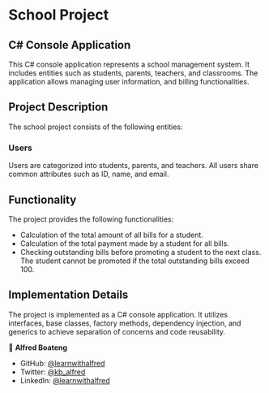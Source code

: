 # School Project

## C# Console Application

This C# console application represents a school management system. It includes entities such as students, parents, teachers, and classrooms. The application allows managing user information, and billing functionalities.

## Project Description

The school project consists of the following entities:

### Users

Users are categorized into students, parents, and teachers. All users share common attributes such as ID, name, and email.


## Functionality

The project provides the following functionalities:

- Calculation of the total amount of all bills for a student.
- Calculation of the total payment made by a student for all bills.
- Checking outstanding bills before promoting a student to the next class. The student cannot be promoted if the total outstanding bills exceed 100.

## Implementation Details

The project is implemented as a C# console application. It utilizes interfaces, base classes, factory methods, dependency injection, and generics to achieve separation of concerns and code reusability.

👤 **Alfred Boateng**

- GitHub: [@learnwithalfred](https://github.com/learnwithalfred)
- Twitter: [@kb_alfred](https://twitter.com/kb_alfred)
- LinkedIn: [@learnwithalfred](https://www.linkedin.com/in/learnwithalfred/)

